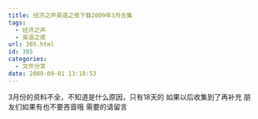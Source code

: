 ```yaml
---
title: 经济之声英语之夜下载2009年3月合集
tags:
  - 经济之声
  - 英语之夜
url: 305.html
id: 305
categories:
  - 文件分享
date: 2009-09-01 13:18:53
---
```


3月份的资料不全，不知道是什么原因，只有18天的 如果以后收集到了再补充 朋友们如果有也不要吝啬哦 需要的请留言